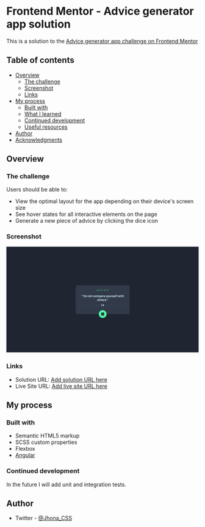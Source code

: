 # Frontend Mentor - Advice generator app solution

This is a solution to the [Advice generator app challenge on Frontend Mentor](https://www.frontendmentor.io/challenges/advice-generator-app-QdUG-13db)

## Table of contents

- [Overview](#overview)
  - [The challenge](#the-challenge)
  - [Screenshot](#screenshot)
  - [Links](#links)
- [My process](#my-process)
  - [Built with](#built-with)
  - [What I learned](#what-i-learned)
  - [Continued development](#continued-development)
  - [Useful resources](#useful-resources)
- [Author](#author)
- [Acknowledgments](#acknowledgments)

## Overview

### The challenge

Users should be able to:

- View the optimal layout for the app depending on their device's screen size
- See hover states for all interactive elements on the page
- Generate a new piece of advice by clicking the dice icon

### Screenshot

![](./src/assets/images/ScreenShotAdvice.png)

### Links

- Solution URL: [Add solution URL here](https://github.com/jhonacs2/advice-generator-app)
- Live Site URL: [Add live site URL here](https://jhonacs2.github.io/advice-generator-app/)

## My process

### Built with

- Semantic HTML5 markup
- SCSS custom properties
- Flexbox
- [Angular](https://angular.io/)

### Continued development

In the future I will add unit and integration tests.

## Author

- Twitter - [@Jhona_CSS](https://twitter.com/Jhona_CSS)
